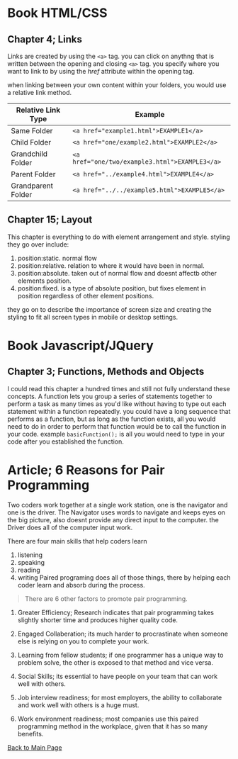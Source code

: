 # Book HTML/CSS
## Chapter 4; Links
Links are created by using the `<a>` tag.  you can click on anythng that is written between the opening and closing `<a>` tag.  you specify where you want to link to by using the *href* attribute within the opening tag.

when linking between your own content within your folders, you would use a relative link method.

Relative Link Type | Example
-------------------|----------------
Same Folder | `<a href="example1.html">EXAMPLE1</a>`
Child Folder | `<a href="one/example2.html">EXAMPLE2</a>`
Grandchild Folder | `<a href="one/two/example3.html">EXAMPLE3</a>`
Parent Folder | `<a href="../example4.html">EXAMPLE4</a>`
Grandparent Folder | `<a href="../../example5.html">EXAMPLE5</a>`


## Chapter 15; Layout
This chapter is everything to do with element arrangement and style.
styling they go over include:
1. position:static.  normal flow
1. position:relative. relation to where it would have been in normal.
1. position:absolute.  taken out of normal flow and doesnt affectb other elements position.
1. position:fixed. is a type of absolute position, but fixes element in position regardless of other element positions.

they go on to describe the importance of screen size and creating the styling to fit all screen types in mobile or desktop settings.

# Book Javascript/JQuery
## Chapter 3; Functions, Methods and Objects
I could read this chapter a hundred times and still not fully understand these concepts.  A function lets you group a series of statements together to perform a task as many times as you'd like without having to type out each statement within a function repeatedly.  you could have a long sequence that performs as a function, but as long as the function exists, all you would need to do in order to perform that function would be to call the function in your code.  example `basicFunction();` is all you would need to type in your code after you established the function.

# Article; 6 Reasons for Pair Programming
Two coders work together at a single work station, one is the navigator and one is the driver.  The Navigator uses words to navigate and keeps eyes on the big picture, also doesnt provide any direct input to the computer.  the Driver does all of the computer input work.

There are four main skills that help coders learn
1. listening
1. speaking
1. reading
1. writing
Paired programing does all of those things, there by helping each coder learn and absorb during the process.

>There are 6 other factors to promote pair programming.

1. Greater Efficiency; Research indicates that pair programming takes slightly shorter time and produces higher quality code.

1. Engaged Collaberation; its much harder to procrastinate when someone else is relying on you to complete your work.

1. Learning from fellow students; if one programmer has a unique way to problem solve, the other is exposed to that method and vice versa.

1. Social Skills; its essential to have people on your team that can work well with others.

1. Job interview readiness; for most employers, the ability to collaborate and work well with others is a huge must.

1. Work environment readiness; most companies use this paired programming method in the workplace, given that it has so many benefits.

[Back to Main Page](../README.md)